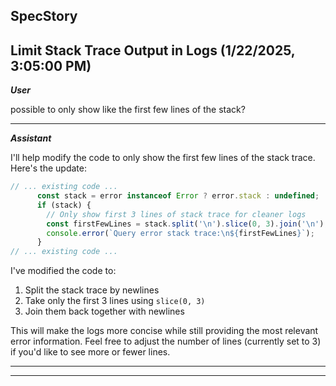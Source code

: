 ## SpecStory

## Limit Stack Trace Output in Logs (1/22/2025, 3:05:00 PM)

_**User**_

possible to only show like the first few lines of the stack?

---

_**Assistant**_

I'll help modify the code to only show the first few lines of the stack trace. Here's the update:

```typescript:queries/queryClient.ts
// ... existing code ...
      const stack = error instanceof Error ? error.stack : undefined;
      if (stack) {
        // Only show first 3 lines of stack trace for cleaner logs
        const firstFewLines = stack.split('\n').slice(0, 3).join('\n');
        console.error(`Query error stack trace:\n${firstFewLines}`);
      }
// ... existing code ...
```

I've modified the code to:
1. Split the stack trace by newlines
2. Take only the first 3 lines using `slice(0, 3)`
3. Join them back together with newlines

This will make the logs more concise while still providing the most relevant error information. Feel free to adjust the number of lines (currently set to 3) if you'd like to see more or fewer lines.

---



---

